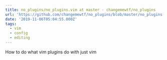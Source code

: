 ```yaml
---
title: no_plugins/no_plugins.vim at master · changemewtf/no_plugins
url: 'https://github.com/changemewtf/no_plugins/blob/master/no_plugins.vim'
date: '2019-11-06T05:04:55.000Z'
tags:
  - vim
  - config
  - editing
---
```

How to do what vim plugins do with just vim
